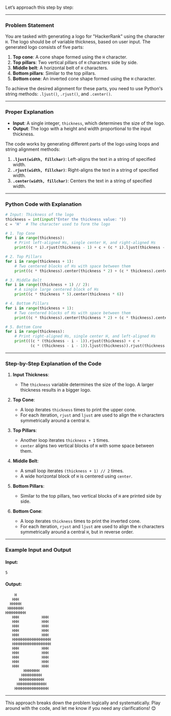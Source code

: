 Let’s approach this step by step:

---

### **Problem Statement**
You are tasked with generating a logo for "HackerRank" using the character `H`. The logo should be of variable thickness, based on user input. The generated logo consists of five parts:
1. **Top cone**: A cone shape formed using the `H` character.
2. **Top pillars**: Two vertical pillars of `H` characters side by side.
3. **Middle belt**: A horizontal belt of `H` characters.
4. **Bottom pillars**: Similar to the top pillars.
5. **Bottom cone**: An inverted cone shape formed using the `H` character.

To achieve the desired alignment for these parts, you need to use Python's string methods: `.ljust()`, `.rjust()`, and `.center()`.

---

### **Proper Explanation**
- **Input**: A single integer, `thickness`, which determines the size of the logo.
- **Output**: The logo with a height and width proportional to the input thickness.

The code works by generating different parts of the logo using loops and string alignment methods:
1. **`.ljust(width, fillchar)`**: Left-aligns the text in a string of specified width.
2. **`.rjust(width, fillchar)`**: Right-aligns the text in a string of specified width.
3. **`.center(width, fillchar)`**: Centers the text in a string of specified width.

---

### **Python Code with Explanation**

```python
# Input: Thickness of the logo
thickness = int(input("Enter the thickness value: ")) 
c = 'H'  # The character used to form the logo

# 1. Top Cone
for i in range(thickness):
    # Print left-aligned Hs, single center H, and right-aligned Hs
    print((c * i).rjust(thickness - 1) + c + (c * i).ljust(thickness - 1))

# 2. Top Pillars
for i in range(thickness + 1):
    # Two centered blocks of Hs with space between them
    print((c * thickness).center(thickness * 2) + (c * thickness).center(thickness * 6))

# 3. Middle Belt
for i in range((thickness + 1) // 2):
    # A single large centered block of Hs
    print((c * thickness * 5).center(thickness * 6))

# 4. Bottom Pillars
for i in range(thickness + 1):
    # Two centered blocks of Hs with space between them
    print((c * thickness).center(thickness * 2) + (c * thickness).center(thickness * 6))

# 5. Bottom Cone
for i in range(thickness):
    # Print right-aligned Hs, single center H, and left-aligned Hs
    print(((c * (thickness - i - 1)).rjust(thickness) + c + 
           (c * (thickness - i - 1)).ljust(thickness)).rjust(thickness * 6))
```

---

### **Step-by-Step Explanation of the Code**

1. **Input Thickness**:
   - The `thickness` variable determines the size of the logo. A larger thickness results in a bigger logo.

2. **Top Cone**:
   - A loop iterates `thickness` times to print the upper cone.
   - For each iteration, `rjust` and `ljust` are used to align the `H` characters symmetrically around a central `H`.

3. **Top Pillars**:
   - Another loop iterates `thickness + 1` times.
   - `center` aligns two vertical blocks of `H` with some space between them.

4. **Middle Belt**:
   - A small loop iterates `(thickness + 1) // 2` times.
   - A wide horizontal block of `H` is centered using `center`.

5. **Bottom Pillars**:
   - Similar to the top pillars, two vertical blocks of `H` are printed side by side.

6. **Bottom Cone**:
   - A loop iterates `thickness` times to print the inverted cone.
   - For each iteration, `rjust` and `ljust` are used to align the `H` characters symmetrically around a central `H`, but in reverse order.

---

### Example Input and Output

#### Input:
```
5
```

#### Output:
```
    H    
   HHH   
  HHHHH  
 HHHHHHH 
HHHHHHHHH
   HHH          HHH   
   HHH          HHH   
   HHH          HHH   
   HHH          HHH   
   HHH          HHH   
   HHHHHHHHHHHHHHHHH   
   HHHHHHHHHHHHHHHHH   
   HHH          HHH   
   HHH          HHH   
   HHH          HHH   
   HHH          HHH   
   HHH          HHH   
        HHHHHHH        
       HHHHHHHHH       
      HHHHHHHHHHH      
     HHHHHHHHHHHHH     
    HHHHHHHHHHHHHHH    
```

---

This approach breaks down the problem logically and systematically. Play around with the code, and let me know if you need any clarifications! 😊
